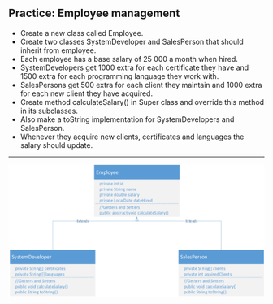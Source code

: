 ## Practice: Employee management

- Create a new class called Employee.
- Create two classes SystemDeveloper and SalesPerson that should inherit from employee.
- Each employee has a base salary of 25 000 a month when hired.
- SystemDevelopers get 1000 extra for each certificate they have and 1500 extra for each
programming language they work with.
- SalesPersons get 500 extra for each client they maintain and 1000 extra for each new client they
have acquired.
- Create method calculateSalary() in Super class and override this method in its subclasses.
- Also make a toString implementation for SystemDevelopers and SalesPerson.
- Whenever they acquire new clients, certificates and languages the salary should update.


---

![Class Diagram](Class-Diagram.png)